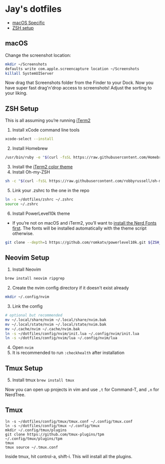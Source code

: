 
# Jay's dotfiles

* [macOS Specific](#macos)
* [ZSH setup](#zsh-setup)

## macOS

Change the screenshot location:

```zsh
mkdir ~/Screenshots
defaults write com.apple.screencapture location ~/Screenshots
killall SystemUIServer
```

Now drag that Screenshots folder from the Finder to your Dock. Now you have super fast drag'n'drop access to screenshots! Adjust the sorting to your liking.

## ZSH Setup

This is all assuming you’re running [iTerm2](https://iterm2.com/)

1. Install xCode command line tools
  ```zsh
  xcode-select --install
  ```
2. Install Homebrew
  ```zsh
  /usr/bin/ruby -e "$(curl -fsSL https://raw.githubusercontent.com/Homebrew/install/master/install)"
  ```
3. Install the [iTerm2 color theme](./iterm2/coolnight.itermcolors)
4. Install Oh-my-ZSH
  ```zsh
  sh -c "$(curl -fsSL https://raw.githubusercontent.com/robbyrussell/oh-my-zsh/master/tools/install.sh)"
  ```
5. Link your .zshrc to the one in the repo
  ```zsh
  ln -s ~/dotfiles/zshrc ~/.zshrc
  source ~/.zshrc
  ```
6. Install PowerLevel10k theme
  * If you’re not on macOS and iTerm2, you’ll want to [install the Nerd Fonts first](https://github.com/romkatv/powerlevel10k#fonts). The fonts will be installed automatically with the theme script otherwise.

  ```zsh
  git clone --depth=1 https://github.com/romkatv/powerlevel10k.git ${ZSH_CUSTOM:-$HOME/.oh-my-zsh/custom}/themes/powerlevel10k
  ```

## Neovim Setup

1. Install Neovim
  ```zsh
  brew install neovim ripgrep
  ```
2. Create the nvim config directory if it doesn't exist already
  ```zsh
  mkdir ~/.config/nvim
  ```
3. Link the config
  ```zsh
  # optional but recommended
  mv ~/.local/share/nvim ~/.local/share/nvim.bak
  mv ~/.local/state/nvim ~/.local/state/nvim.bak
  mv ~/.cache/nvim ~/.cache/nvim.bak
  ln -s ~/dotfiles/config/nvim/init.lua ~/.config/nvim/init.lua
  ln -s ~/dotfiles/config/nvim/lua ~/.config/nvim/lua
  ```
4. Open `nvim`
5. It is recommended to run `:checkhealth` after installation

## Tmux Setup

5. Install tmux
  `brew install tmux`

Now you can open up projects in vim and use `,t` for Command-T, and `,n` for NerdTree.

## Tmux
```
ln -s ~/dotfiles/config/tmux/tmux.conf ~/.config/tmux.conf
ln -s ~/dotfiles/config/tmux ~/.config/tmux
mkdir ~/.config/tmux/plugins
git clone https://github.com/tmux-plugins/tpm ~/.config/tmux/plugins/tpm
tmux
tmux source ~/.tmux.conf
```

Inside tmux, hit control-a, shift-i. This will install all the plugins.
